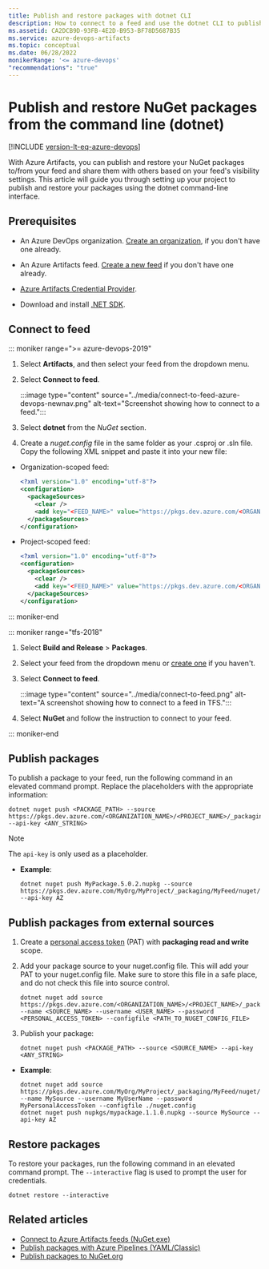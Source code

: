 ```yaml
---
title: Publish and restore packages with dotnet CLI
description: How to connect to a feed and use the dotnet CLI to publish and restore NuGet packages
ms.assetid: CA2DCB9D-93FB-4E2D-B953-BF78D5687B35
ms.service: azure-devops-artifacts
ms.topic: conceptual
ms.date: 06/28/2022
monikerRange: '<= azure-devops'
"recommendations": "true"
---
```


# Publish and restore NuGet packages from the command line (dotnet)

[!INCLUDE [version-lt-eq-azure-devops](../../includes/version-lt-eq-azure-devops.md)]

With Azure Artifacts, you can publish and restore your NuGet packages to/from your feed and share them with others based on your feed's visibility settings. This article will guide you through setting up your project to publish and restore your packages using the dotnet command-line interface.

## Prerequisites

- An Azure DevOps organization. [Create an organization](../../organizations/accounts/create-organization.md), if you don't have one already.

- An Azure Artifacts feed. [Create a new feed](../get-started-nuget.md#create-a-feed) if you don't have one already.

- [Azure Artifacts Credential Provider](https://github.com/microsoft/artifacts-credprovider).

- Download and install [.NET SDK](https://dotnet.microsoft.com/en-us/download).

## Connect to feed

::: moniker range=">= azure-devops-2019"

1. Select **Artifacts**, and then select your feed from the dropdown menu.

1. Select **Connect to feed**.

    :::image type="content" source="../media/connect-to-feed-azure-devops-newnav.png" alt-text="Screenshot showing how to connect to a feed.":::

1. Select **dotnet** from the *NuGet* section.

1. Create a *nuget.config* file in the same folder as your .csproj or .sln file. Copy the following XML snippet and paste it into your new file:

- Organization-scoped feed:

    ```xml
    <?xml version="1.0" encoding="utf-8"?>
    <configuration>
      <packageSources>
        <clear />
        <add key="<FEED_NAME>" value="https://pkgs.dev.azure.com/<ORGANIZATION_NAME>/_packaging/<FEED_NAME>/nuget/v3/index.json" />
      </packageSources>
    </configuration>
    ```

- Project-scoped feed:

    ```xml
    <?xml version="1.0" encoding="utf-8"?>
    <configuration>
      <packageSources>
        <clear />
        <add key="<FEED_NAME>" value="https://pkgs.dev.azure.com/<ORGANIZATION_NAME>/<PROJECT_NAME>/_packaging/<FEED_NAME>/nuget/v3/index.json" />
      </packageSources>
    </configuration>
    ```
::: moniker-end

::: moniker range="tfs-2018"

1. Select **Build and Release** > **Packages**.

1. Select your feed from the dropdown menu or [create one](../get-started-nuget.md#create-a-feed) if you haven't.

1. Select **Connect to feed**.

    :::image type="content" source="../media/connect-to-feed.png" alt-text="A screenshot showing how to connect to a feed in TFS.":::

1. Select **NuGet** and follow the instruction to connect to your feed.

::: moniker-end

## Publish packages

To publish a package to your feed, run the following command in an elevated command prompt. Replace the placeholders with the appropriate information:

```Command
dotnet nuget push <PACKAGE_PATH> --source https://pkgs.dev.azure.com/<ORGANIZATION_NAME>/<PROJECT_NAME>/_packaging/<FEED_NAME>/nuget/v3/index.json --api-key <ANY_STRING>
```

> [!NOTE]
> The `api-key` is only used as a placeholder.

- **Example**:

    ```Command
    dotnet nuget push MyPackage.5.0.2.nupkg --source https://pkgs.dev.azure.com/MyOrg/MyProject/_packaging/MyFeed/nuget/v3/index.json --api-key AZ
    ```

## Publish packages from external sources

1. Create a [personal access token](../../organizations/accounts/use-personal-access-tokens-to-authenticate.md) (PAT) with **packaging read and write** scope.

1. Add your package source to your nuget.config file. This will add your PAT to your nuget.config file. Make sure to store this file in a safe place, and do not check this file into source control.

    ```Command
    dotnet nuget add source https://pkgs.dev.azure.com/<ORGANIZATION_NAME>/<PROJECT_NAME>/_packaging/<FEED_NAME>/nuget/v3/index.json --name <SOURCE_NAME> --username <USER_NAME> --password <PERSONAL_ACCESS_TOKEN> --configfile <PATH_TO_NUGET_CONFIG_FILE>
    ```

1. Publish your package:

    ```Command
    dotnet nuget push <PACKAGE_PATH> --source <SOURCE_NAME> --api-key <ANY_STRING>
    ```

- **Example**:

    ```Command
    dotnet nuget add source https://pkgs.dev.azure.com/MyOrg/MyProject/_packaging/MyFeed/nuget/v3/index.json --name MySource --username MyUserName --password MyPersonalAccessToken --configfile ./nuget.config
    dotnet nuget push nupkgs/mypackage.1.1.0.nupkg --source MySource --api-key AZ
    ```

## Restore packages

To restore your packages, run the following command in an elevated command prompt. The `--interactive` flag is used to prompt the user for credentials.

```Command
dotnet restore --interactive
```

## Related articles

- [Connect to Azure Artifacts feeds (NuGet.exe)](./nuget-exe.md)
- [Publish packages with Azure Pipelines (YAML/Classic)](../../pipelines/artifacts/nuget.md)
- [Publish packages to NuGet.org](./publish-to-nuget-org.md)
